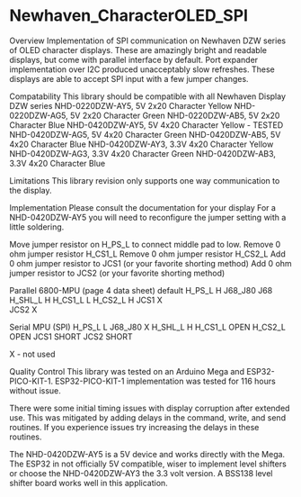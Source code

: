 # Newhaven_CharacterOLED_SPI
Overview
Implementation of SPI communication on Newhaven DZW series of OLED character displays.  These are amazingly bright and readable displays, but come with parallel interface by default.  Port expander implementation over I2C produced unacceptably slow refreshes.  These displays are able to accept SPI input with a few jumper changes.

Compatability
This library should be compatible with all Newhaven Display DZW series
NHD-0220DZW-AY5, 5V 2x20 Character Yellow
NHD-0220DZW-AG5, 5V 2x20 Character Green
NHD-0220DZW-AB5, 5V 2x20 Character Blue
NHD-0420DZW-AY5, 5V 4x20 Character Yellow - TESTED
NHD-0420DZW-AG5, 5V 4x20 Character Green
NHD-0420DZW-AB5, 5V 4x20 Character Blue
NHD-0420DZW-AY3, 3.3V 4x20 Character Yellow
NHD-0420DZW-AG3, 3.3V 4x20 Character Green
NHD-0420DZW-AB3, 3.3V 4x20 Character Blue

Limitations
This library revision only supports one way communication to the display.

Implementation
Please consult the documentation for your display
For a NHD-0420DZW-AY5 you will need to reconfigure the jumper setting with a little soldering.

Move jumper resistor on H_PS_L to connect middle pad to low.
Remove 0 ohm jumper resistor H_CS1_L
Remove 0 ohm jumper resistor H_CS2_L
Add 0 ohm jumper resistor to JCS1 (or your favorite shorting method)
Add 0 ohm jumper resistor to JCS2 (or your favorite shorting method)

Parallel 6800-MPU (page 4 data sheet)
default 
H_PS_L	H
J68_J80	J68
H_SHL_L	H
H_CS1_L	L
H_CS2_L	H
JCS1	X		
JCS2	X

Serial MPU (SPI)
H_PS_L	L
J68_J80	X
H_SHL_L	H
H_CS1_L	OPEN
H_CS2_L	OPEN
JCS1	SHORT
JCS2	SHORT

X - not used 

Quality Control
This library was tested on an Arduino Mega and ESP32-PICO-KIT-1.
ESP32-PICO-KIT-1 implementation was tested for 116 hours without issue.

There were some initial timing issues with display corruption after extended use.  This was mitigated by adding delays in the command, write, and send routines. If you experience issues try increasing the delays in these routines.

The NHD-0420DZW-AY5 is a 5V device and works directly with the Mega.  The ESP32 in not officially 5V compatible, wiser to implement level shifters or choose the NHD-0420DZW-AY3 the 3.3 volt version. A BSS138 level shifter board works well in this application.

